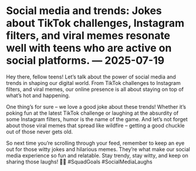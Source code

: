 # Social media and trends: Jokes about TikTok challenges, Instagram filters, and viral memes resonate well with teens who are active on social platforms. — 2025-07-19

Hey there, fellow teens! Let’s talk about the power of social media and trends in shaping our digital world. From TikTok challenges to Instagram filters, and viral memes, our online presence is all about staying on top of what’s hot and happening.

One thing’s for sure – we love a good joke about these trends! Whether it’s poking fun at the latest TikTok challenge or laughing at the absurdity of some Instagram filters, humor is the name of the game. And let’s not forget about those viral memes that spread like wildfire – getting a good chuckle out of those never gets old.

So next time you’re scrolling through your feed, remember to keep an eye out for those witty jokes and hilarious memes. They’re what make our social media experience so fun and relatable. Stay trendy, stay witty, and keep on sharing those laughs! 🤣✨ #SquadGoals #SocialMediaLaughs